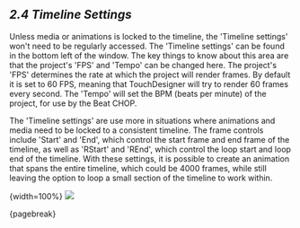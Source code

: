 ## *2.4 Timeline Settings*

Unless media or animations is locked to the timeline, the 'Timeline settings' won't need to be regularly accessed. The 'Timeline settings' can be found in the bottom left of the window. The key things to know about this area are that the project's 'FPS' and 'Tempo' can be changed here. The project's 'FPS' determines the rate at which the project will render frames. By default it is set to 60 FPS, meaning that TouchDesigner will try to render 60 frames every second. The 'Tempo' will set the BPM (beats per minute) of the project, for use by the Beat CHOP. 

The 'Timeline settings' are use more in situations where animations and media need to be locked to a consistent timeline. The frame controls include 'Start' and 'End', which control the start frame and end frame of the timeline, as well as 'RStart' and 'REnd', which control the loop start and loop end of the timeline. With these settings, it is possible to create an animation that spans the entire timeline, which could be 4000 frames, while still leaving the option to loop a small section of the timeline to work within. 

{width=100%}
![](images/2.4/timeline.png)

{pagebreak}